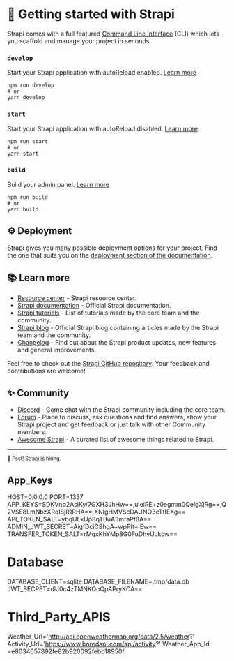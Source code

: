 # 🚀 Getting started with Strapi

Strapi comes with a full featured [Command Line Interface](https://docs.strapi.io/developer-docs/latest/developer-resources/cli/CLI.html) (CLI) which lets you scaffold and manage your project in seconds.

### `develop`

Start your Strapi application with autoReload enabled. [Learn more](https://docs.strapi.io/developer-docs/latest/developer-resources/cli/CLI.html#strapi-develop)

```
npm run develop
# or
yarn develop
```

### `start`

Start your Strapi application with autoReload disabled. [Learn more](https://docs.strapi.io/developer-docs/latest/developer-resources/cli/CLI.html#strapi-start)

```
npm run start
# or
yarn start
```

### `build`

Build your admin panel. [Learn more](https://docs.strapi.io/developer-docs/latest/developer-resources/cli/CLI.html#strapi-build)

```
npm run build
# or
yarn build
```

## ⚙️ Deployment

Strapi gives you many possible deployment options for your project. Find the one that suits you on the [deployment section of the documentation](https://docs.strapi.io/developer-docs/latest/setup-deployment-guides/deployment.html).

## 📚 Learn more

- [Resource center](https://strapi.io/resource-center) - Strapi resource center.
- [Strapi documentation](https://docs.strapi.io) - Official Strapi documentation.
- [Strapi tutorials](https://strapi.io/tutorials) - List of tutorials made by the core team and the community.
- [Strapi blog](https://docs.strapi.io) - Official Strapi blog containing articles made by the Strapi team and the community.
- [Changelog](https://strapi.io/changelog) - Find out about the Strapi product updates, new features and general improvements.

Feel free to check out the [Strapi GitHub repository](https://github.com/strapi/strapi). Your feedback and contributions are welcome!

## ✨ Community

- [Discord](https://discord.strapi.io) - Come chat with the Strapi community including the core team.
- [Forum](https://forum.strapi.io/) - Place to discuss, ask questions and find answers, show your Strapi project and get feedback or just talk with other Community members.
- [Awesome Strapi](https://github.com/strapi/awesome-strapi) - A curated list of awesome things related to Strapi.

---

<sub>🤫 Psst! [Strapi is hiring](https://strapi.io/careers).</sub>

## App_Keys
HOST=0.0.0.0
PORT=1337
APP_KEYS=SDKVnp2AsiKy/7GXH3JhHw==,uleiRE+z0egmm0QelgXjRg==,Q2VSE8LmNbzXRqI8jR1RHA==,XNIgHMVScDAUNO3cTflEXg==
API_TOKEN_SALT=ybqULxUp8qTBuA3mraPt8A==
ADMIN_JWT_SECRET=AigfDciC9hgA+wpPIt+IEw==
TRANSFER_TOKEN_SALT=rMqxKhYMp8G0FuDhvUJkcw==
# Database
DATABASE_CLIENT=sqlite
DATABASE_FILENAME=.tmp/data.db
JWT_SECRET=dlJ0c4zTMNKQoQpAPryKOA==
# Third_Party_APIS
Weather_Url='http://api.openweathermap.org/data/2.5/weather?'
Activity_Url='https://www.boredapi.com/api/activity?'
Weather_App_Id =e8034657892fe82b920092febb18950f
